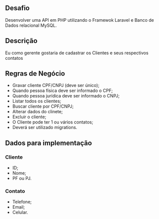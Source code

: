 ## Desafio
Desenvolver uma API em PHP utilizando o Framewok Laravel e Banco de Dados relacional MySQL.

## Descrição

Eu como gerente gostaria de cadastrar os Clientes e seus respectivos contatos

## Regras de Negócio
* Gravar cliente CPF/CNPJ (deve ser único);
* Quando pessoa física deve ser informado o CPF;
* Quando pessoa jurídica deve ser informado o CNPJ;
* Listar todos os clientes;
* Buscar cliente por CPF/CNPJ;
* Alterar dados do clinete;
* Excluir o cliente;
* O Cliente pode ter 1 ou vários contatos;
* Deverá ser utilizado migrations.

## Dados para implementação
### Cliente
* ID;
* Nome;
* PF ou PJ.

### Contato
* Telefone;
* Email;
* Celular.
